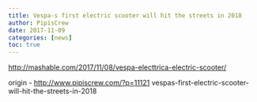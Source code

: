 ```yaml
---
title: Vespa-s first electric scooter will hit the streets in 2018
author: PipisCrew
date: 2017-11-09
categories: [news]
toc: true
---
```


http://mashable.com/2017/11/08/vespa-electtrica-electric-scooter/

origin - http://www.pipiscrew.com/?p=11121 vespas-first-electric-scooter-will-hit-the-streets-in-2018